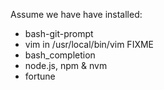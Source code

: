 Assume we have have installed:

* bash-git-prompt
* vim in /usr/local/bin/vim FIXME
* bash_completion
* node.js, npm & nvm
* fortune

